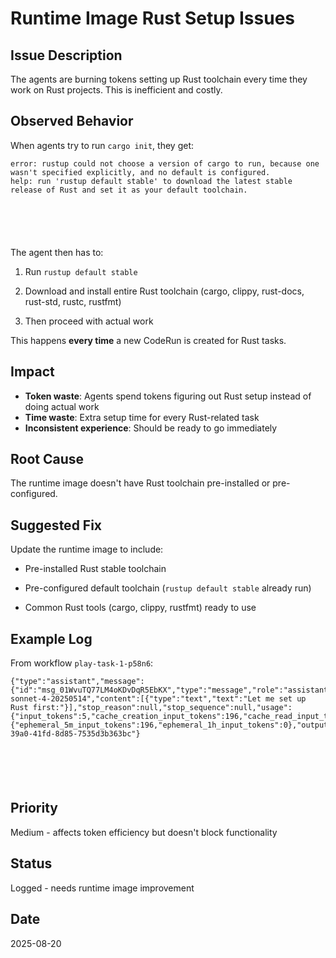 # Runtime Image Rust Setup Issues

## Issue Description
The agents are burning tokens setting up Rust toolchain every time they work on Rust projects. This is inefficient and costly.



## Observed Behavior
When agents try to run `cargo init`, they get:






```
error: rustup could not choose a version of cargo to run, because one wasn't specified explicitly, and no default is configured.
help: run 'rustup default stable' to download the latest stable release of Rust and set it as your default toolchain.






```

The agent then has to:


1. Run `rustup default stable`


2. Download and install entire Rust toolchain (cargo, clippy, rust-docs, rust-std, rustc, rustfmt)


3. Then proceed with actual work

This happens **every time** a new CodeRun is created for Rust tasks.



## Impact
- **Token waste**: Agents spend tokens figuring out Rust setup instead of doing actual work
- **Time waste**: Extra setup time for every Rust-related task
- **Inconsistent experience**: Should be ready to go immediately



## Root Cause
The runtime image doesn't have Rust toolchain pre-installed or pre-configured.



## Suggested Fix
Update the runtime image to include:


- Pre-installed Rust stable toolchain


- Pre-configured default toolchain (`rustup default stable` already run)


- Common Rust tools (cargo, clippy, rustfmt) ready to use



## Example Log
From workflow `play-task-1-p58n6`:






```
{"type":"assistant","message":{"id":"msg_01WvuTQ77LM4oKDvDqR5EbKX","type":"message","role":"assistant","model":"claude-sonnet-4-20250514","content":[{"type":"text","text":"Let me set up Rust first:"}],"stop_reason":null,"stop_sequence":null,"usage":{"input_tokens":5,"cache_creation_input_tokens":196,"cache_read_input_tokens":30577,"cache_creation":{"ephemeral_5m_input_tokens":196,"ephemeral_1h_input_tokens":0},"output_tokens":1,"service_tier":"standard"}},"parent_tool_use_id":null,"session_id":"7926f2d9-39a0-41fd-8d85-7535d3b363bc"}






```



## Priority
Medium - affects token efficiency but doesn't block functionality



## Status
Logged - needs runtime image improvement



## Date
2025-08-20
